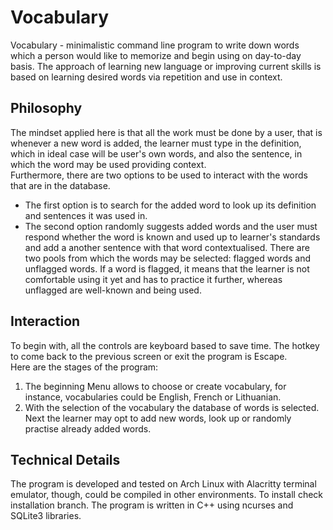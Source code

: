 # Vocabulary
Vocabulary - minimalistic command line program to write down words which a
person would like to memorize and begin using on day-to-day basis. The approach
of learning new language or improving current skills is based on learning
desired words via repetition and use in context.

## Philosophy
The mindset applied here is that all the work must be done by a user, that is
whenever a new word is added, the learner must type in the definition, which in
ideal case will be user's own words, and also the sentence, in which the word
may be used providing context.<br>
Furthermore, there are two options to be used to interact with the words that
are in the database.<br>
- The first option is to search for the added word to look up its definition and
sentences it was used in.<br>
- The second option randomly suggests added words and the user must respond
whether the word is known and used up to learner's standards and add a another
sentence with that word contextualised. There are two pools from which the
words may be selected: flagged words and unflagged words. If a word is flagged,
it means that the learner is not comfortable using it yet and has to practice
it further, whereas unflagged are well-known and being used.

## Interaction
To begin with, all the controls are keyboard based to save time. The hotkey to
come back to the previous screen or exit the program is Escape.<br>
Here are the stages of the program:
1. The beginning Menu allows to choose or create vocabulary, for instance,
vocabularies could be English, French or Lithuanian.
2. With the selection of the vocabulary the database of words is selected. Next
the learner may opt to add new words, look up or randomly practise already added
words.

## Technical Details
The program is developed and tested on Arch Linux with Alacritty terminal
emulator, though, could be compiled in other environments. To install check
installation branch. The program is written in C++ using ncurses and SQLite3
libraries.

